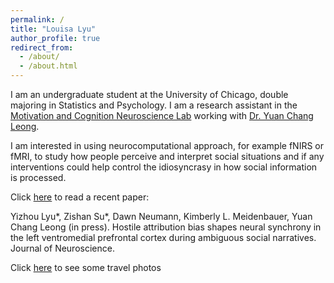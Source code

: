 ```yaml
---
permalink: /
title: "Louisa Lyu"
author_profile: true
redirect_from: 
  - /about/
  - /about.html
---
```


I am an undergraduate student at the University of Chicago, double majoring in Statistics and Psychology. I am a research assistant in the [Motivation and Cognition Neuroscience Lab](https://mcnlab.uchicago.edu/) working with [Dr. Yuan Chang Leong](https://ycleong.github.io/).

I am interested in using neurocomputational approach, for example fNIRS or fMRI, to study how people perceive and interpret social situations and if any interventions could help control the idiosyncrasy in how social information is processed.

Click [here](https://www.jneurosci.org/content/44/9/e1252232024) to read a recent paper:

Yizhou Lyu*, Zishan Su*, Dawn Neumann, Kimberly L. Meidenbauer, Yuan Chang Leong (in press). Hostile attribution bias shapes neural synchrony in the left ventromedial prefrontal cortex during ambiguous social narratives. Journal of Neuroscience.

Click [here]() to see some travel photos
